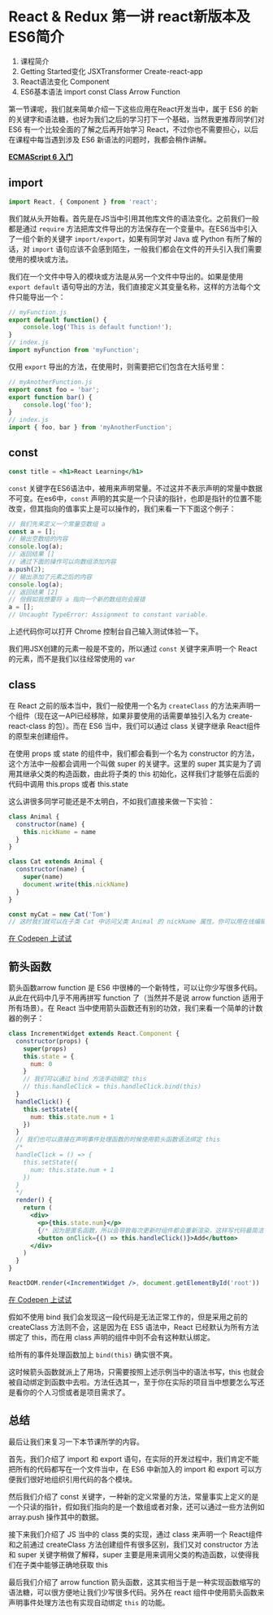 # React & Redux 第一讲 react新版本及ES6简介

1. 课程简介
2. Getting Started变化
    JSXTransformer
    Create-react-app
3. React语法变化
    Component
4. ES6基本语法
    import
    const
    Class
    Arrow Function

第一节课呢，我们就来简单介绍一下这些应用在React开发当中，属于 ES6 的新的关键字和语法糖，也好为我们之后的学习打下一个基础，当然我更推荐同学们对 ES6 有一个比较全面的了解之后再开始学习 React，不过你也不需要担心，以后在课程中每当遇到涉及 ES6 新语法的问题时，我都会稍作讲解。

**[ECMAScript 6 入门](http://es6.ruanyifeng.com/)**

## import

```jsx
import React, { Component } from 'react';
```

我们就从头开始看。首先是在JS当中引用其他库文件的语法变化。之前我们一般都是通过 `require` 方法把库文件导出的方法保存在一个变量中。在ES6当中引入了一组个新的关键字 `import/export`，如果有同学对 Java 或 Python 有所了解的话，对 `import` 语句应该不会感到陌生，一般我们都会在文件的开头引入我们需要使用的模块或方法。

我们在一个文件中导入的模块或方法是从另一个文件中导出的。如果是使用 `export default` 语句导出的方法，我们直接定义其变量名称，这样的方法每个文件只能导出一个：

```js
// myFunction.js
export default function() {
    console.log('This is default function!');
}
// index.js
import myFunction from 'myFunction';
```

仅用 `export` 导出的方法，在使用时，则需要把它们包含在大括号里：

```js
// myAnotherFunction.js
export const foo = 'bar';
export function bar() {
    console.log('foo');
}
// index.js
import { foo, bar } from 'myAnotherFunction';
```

## const

```jsx
const title = <h1>React Learning</h1>
```

`const` 关键字在ES6语法中，被用来声明常量。不过这并不表示声明的常量中数据不可变。在es6中，`const` 声明的其实是一个只读的指针，也即是指针的位置不能改变，但其指向的值事实上是可以操作的，我们来看一下下面这个例子：

```js
// 我们先来定义一个常量空数组 a 
const a = [];
// 输出空数组的内容
console.log(a);
// 返回结果 []
// 通过下面的操作可以向数组添加内容
a.push(2);
// 输出添加了元素之后的内容
console.log(a);
// 返回结果 [2]
// 但假如我想要将 a 指向一个新的数组则会报错
a = [];
// Uncaught TypeError: Assignment to constant variable.
```

上述代码你可以打开 Chrome 控制台自己输入测试体验一下。

我们用JSX创建的元素一般是不变的，所以通过 `const` 关键字来声明一个 React 的元素，而不是我们以往经常使用的 `var`

## class

在 React 之前的版本当中，我们一般使用一个名为 `createClass` 的方法来声明一个组件（现在这一API已经移除，如果非要使用的话需要单独引入名为 create-react-class 的包）。而在 ES6 当中，我们可以通过 class 关键字继承 React组件 的原型来创建组件。

在使用 props 或 state 的组件中，我们都会看到一个名为 constructor 的方法，这个方法中一般都会调用一个叫做 super 的关键字。这里的 super 其实是为了调用其继承父类的构造函数，由此将子类的 this 初始化，这样我们才能够在后面的代码中调用 this.props 或者 this.state

这么讲很多同学可能还是不太明白，不如我们直接来做一下实验：

```js
class Animal {
  constructor(name) {
    this.nickName = name
  }
}

class Cat extends Animal {
  constructor(name) {
    super(name)
    document.write(this.nickName)
  }
}

const myCat = new Cat('Tom')
// 这时我们就可以在子类 Cat 中访问父类 Animal 的 nickName 属性。你可以用在线编辑器注释掉 super 方法来测试它带来的影响。
```

[在 Codepen 上试试](https://codepen.io/discountry/pen/aJLvOe)

## 箭头函数

箭头函数arrow function 是 ES6 中很棒的一个新特性，可以让你少写很多代码。从此在代码中几乎不用再拼写 function 了（当然并不是说 arrow function 适用于所有场景）。在 React 当中使用箭头函数还有别的功效，我们来看一个简单的计数器的例子：

```jsx
class IncrementWidget extends React.Component {
  constructor(props) {
    super(props)
    this.state = {
      num: 0
    }
    // 我们可以通过 bind 方法手动绑定 this
    // this.handleClick = this.handleClick.bind(this)
  }
  handleClick() {
    this.setState({
      num: this.state.num + 1
    })
  }
  // 我们也可以直接在声明事件处理函数的时候使用箭头函数语法绑定 this
  /*
  handleClick = () => {
    this.setState({
      num: this.state.num + 1
    })
  }
  */
  render() {
    return (
      <div>
        <p>{this.state.num}</p>
        {/* 因为是匿名函数，所以会导致每次更新时组件都会重新渲染，这样写代码最简洁但是对性能有影响。 */}
        <button onClick={() => this.handleClick()}>Add</button>
      </div>
    )
  }
}

ReactDOM.render(<IncrementWidget />, document.getElementById('root'))
```

[在 Codepen 上试试](https://codepen.io/discountry/pen/VpGRpP)

假如不使用 bind 我们会发现这一段代码是无法正常工作的，但是采用之前的 createClass 方法则不会，这是因为在 ES5 语法中，React 已经默认为所有方法绑定了 this，而在用 class 声明的组件中则不会有这种默认绑定。

给所有的事件处理函数加上 `bind(this)` 确实很不爽。

这时候箭头函数就派上了用场，只需要按照上述示例当中的语法书写，this 也就会被自动绑定到函数中去啦。方法任选其一，至于你在实际的项目当中想要怎么写还是看你的个人习惯或者是项目需求了。

## 总结

最后让我们来复习一下本节课所学的内容。

首先，我们介绍了 import 和 export 语句，在实际的开发过程中，我们肯定不能把所有的代码都写在一个文件当中，在 ES6 中新加入的 import 和 export 可以方便我们很好地组织引用代码的各个模块。

然后我们介绍了 const 关键字，一种新的定义常量的方法，常量事实上定义的是一个只读的指针，假如我们指向的是一个数组或者对象，还可以通过一些方法例如 array.push 操作其中的数据。

接下来我们介绍了 JS 当中的 class 类的实现，通过 class 来声明一个 React组件 和之前通过 createClass 方法创建组件有很多区别，我们又对 constructor 方法和 super 关键字稍做了解释，super 主要是用来调用父类的构造函数，以使得我们在子类中能够正确地获取 this

最后我们介绍了 arrow function 箭头函数，这其实相当于是一种实现函数缩写的语法糖，可以很方便地让我们少写很多代码。另外在 react 组件中使用箭头函数来声明事件处理方法也有实现自动绑定 `this` 的功能。 